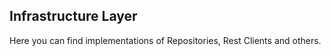 ## Infrastructure Layer

Here you can find implementations of Repositories, Rest Clients and others.
